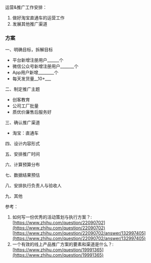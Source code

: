运营&推广工作安排：

1. 做好淘宝直通车的运营工作
2. 发展其他推广渠道

### 方案

一、明确目标，拆解目标

* 平台新增注册用户\_\_\_\_\_\_个
* 微信公众号新增注册用户\_\_\_\_\_\_\_个
* App用户新增\_\_\_\_\_\_\_\_个
* 每天发货量\_\_10+\_\_\_

二、制定推广主题

* 创客教育
* 公司工厂批量
* 质优价廉售后服务好

三、确认推广渠道

* 淘宝：直通车

四、设计内容形式

五、安排推广时间

六、计算预算分布

七、数据结果预估

八、安排执行负责人与验收人

九、其他

参考：

1. 如何写一份优秀的活动策划与执行方案？: [https://www.zhihu.com/question/22090702](https://www.zhihu.com/question/22090702)  [https://www.zhihu.com/question/22090702/answer/132997405](https://www.zhihu.com/question/22090702/answer/132997405)
2. 一个有效的线上产品推广方案的要素和渠道是什么？: [https://www.zhihu.com/question/19991365](https://www.zhihu.com/question/19991365)



